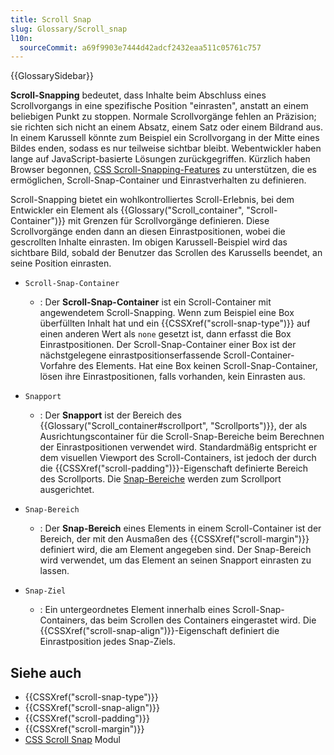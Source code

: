 ```yaml
---
title: Scroll Snap
slug: Glossary/Scroll_snap
l10n:
  sourceCommit: a69f9903e7444d42adcf2432eaa511c05761c757
---
```


{{GlossarySidebar}}

**Scroll-Snapping** bedeutet, dass Inhalte beim Abschluss eines Scrollvorgangs in eine spezifische Position "einrasten", anstatt an einem beliebigen Punkt zu stoppen. Normale Scrollvorgänge fehlen an Präzision; sie richten sich nicht an einem Absatz, einem Satz oder einem Bildrand aus. In einem Karussell könnte zum Beispiel ein Scrollvorgang in der Mitte eines Bildes enden, sodass es nur teilweise sichtbar bleibt. Webentwickler haben lange auf JavaScript-basierte Lösungen zurückgegriffen. Kürzlich haben Browser begonnen, [CSS Scroll-Snapping-Features](/de/docs/Web/CSS/CSS_scroll_snap) zu unterstützen, die es ermöglichen, Scroll-Snap-Container und Einrastverhalten zu definieren.

Scroll-Snapping bietet ein wohlkontrolliertes Scroll-Erlebnis, bei dem Entwickler ein Element als {{Glossary("Scroll_container", "Scroll-Container")}} mit Grenzen für Scrollvorgänge definieren. Diese Scrollvorgänge enden dann an diesen Einrastpositionen, wobei die gescrollten Inhalte einrasten. Im obigen Karussell-Beispiel wird das sichtbare Bild, sobald der Benutzer das Scrollen des Karussells beendet, an seine Position einrasten.

- `Scroll-Snap-Container`

  - : Der **Scroll-Snap-Container** ist ein Scroll-Container mit angewendetem Scroll-Snapping. Wenn zum Beispiel eine Box überfüllten Inhalt hat und ein {{CSSXref("scroll-snap-type")}} auf einen anderen Wert als `none` gesetzt ist, dann erfasst die Box Einrastpositionen. Der Scroll-Snap-Container einer Box ist der nächstgelegene einrastpositionserfassende Scroll-Container-Vorfahre des Elements. Hat eine Box keinen Scroll-Snap-Container, lösen ihre Einrastpositionen, falls vorhanden, kein Einrasten aus.

- `Snapport`

  - : Der **Snapport** ist der Bereich des {{Glossary("Scroll_container#scrollport", "Scrollports")}}, der als Ausrichtungscontainer für die Scroll-Snap-Bereiche beim Berechnen der Einrastpositionen verwendet wird. Standardmäßig entspricht er dem visuellen Viewport des Scroll-Containers, ist jedoch der durch die {{CSSXref("scroll-padding")}}-Eigenschaft definierte Bereich des Scrollports. Die [Snap-Bereiche](#snap_area) werden zum Scrollport ausgerichtet.

- `Snap-Bereich`

  - : Der **Snap-Bereich** eines Elements in einem Scroll-Container ist der Bereich, der mit den Ausmaßen des {{CSSXref("scroll-margin")}} definiert wird, die am Element angegeben sind. Der Snap-Bereich wird verwendet, um das Element an seinen Snapport einrasten zu lassen.

- `Snap-Ziel`
  - : Ein untergeordnetes Element innerhalb eines Scroll-Snap-Containers, das beim Scrollen des Containers eingerastet wird. Die {{CSSXref("scroll-snap-align")}}-Eigenschaft definiert die Einrastposition jedes Snap-Ziels.

## Siehe auch

- {{CSSXref("scroll-snap-type")}}
- {{CSSXref("scroll-snap-align")}}
- {{CSSXref("scroll-padding")}}
- {{CSSXref("scroll-margin")}}
- [CSS Scroll Snap](/de/docs/Web/CSS/CSS_scroll_snap) Modul
